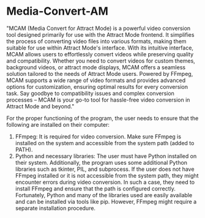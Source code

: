 # Media-Convert-AM
 "MCAM (Media Convert for Attract Mode) is a powerful video conversion tool designed primarily for use with the Attract Mode frontend. It simplifies the process of converting video files into various formats, making them suitable for use within Attract Mode's interface. With its intuitive interface, MCAM allows users to effortlessly convert videos while preserving quality and compatibility. Whether you need to convert videos for custom themes, background videos, or attract mode displays, MCAM offers a seamless solution tailored to the needs of Attract Mode users. Powered by FFmpeg, MCAM supports a wide range of video formats and provides advanced options for customization, ensuring optimal results for every conversion task. Say goodbye to compatibility issues and complex conversion processes – MCAM is your go-to tool for hassle-free video conversion in Attract Mode and beyond."

For the proper functioning of the program, the user needs to ensure that the following are installed on their computer:
1. FFmpeg: It is required for video conversion. Make sure FFmpeg is installed on the system and accessible from the system path (added to PATH).
2. Python and necessary libraries: The user must have Python installed on their system. Additionally, the program uses some additional Python libraries such as tkinter, PIL, and subprocess.
If the user does not have FFmpeg installed or it is not accessible from the system path, they might encounter errors during video conversion. In such a case, they need to install FFmpeg and ensure that the path is configured correctly.
Fortunately, Python and many of the libraries used are easily available and can be installed via tools like pip. However, FFmpeg might require a separate installation procedure.

 
